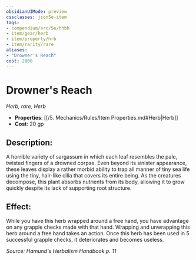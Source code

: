 ```yaml
---
obsidianUIMode: preview
cssclasses: json5e-item
tags:
- compendium/src/5e/hhbh
- item/gear/herb
- item/property/hrb
- item/rarity/rare
aliases: 
- "Drowner's Reach"
cost: 2000
---
```

# Drowner's Reach
*Herb, rare, Herb*  

- **Properties**: [[/5. Mechanics/Rules/Item Properties.md#Herb\|Herb]]
- **Cost**: 20 gp

## Description:

A horrible variety of sargassum in which each leaf resembles the pale, twisted fingers of a drowned corpse. Even beyond its sinister appearance, these leaves display a rather morbid ability to trap all manner of tiny sea life using the tiny, hair-like cilia that covers its entire being. As the creatures decompose, this plant absorbs nutrients from its body, allowing it to grow quickly despite its lack of supporting root structure.

## Effect:

While you have this herb wrapped around a free hand, you have advantage on any grapple checks made with that hand. Wrapping and unwrapping this herb around a free hand takes an action. Once this herb has been used in 5 successful grapple checks, it deteriorates and becomes useless.

*Source: Hamund's Herbalism Handbook p. 11*